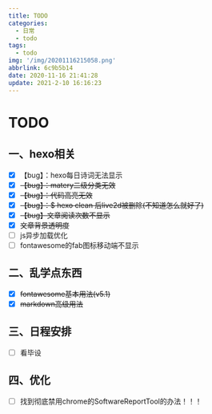 ```yaml
---
title: TODO
categories:
  - 日常
  - todo
tags:
  - todo
img: '/img/20201116215058.png'
abbrlink: 6c9b5b14
date: 2020-11-16 21:41:28
update: 2021-2-10 16:16:23
---
```




# TODO

## 一、hexo相关

- [x] 【bug】：hexo每日诗词无法显示
- [x] ~~【bug】：matery二级分类无效~~
- [x] ~~【bug】：代码高亮无效~~
- [x] ~~【bug】：$ hexo clean 后live2d被删除(不知道怎么就好了)~~
- [x] ~~【bug】文章阅读次数不显示~~
- [x] ~~文章背景透明度~~
- [ ] js异步加载优化
- [ ] fontawesome的fab图标移动端不显示

## 二、乱学点东西
- [x] ~~fontawesome基本用法(v5.1)~~
- [x] ~~markdown高级用法~~

## 三、日程安排

- [ ] 看毕设

## 四、优化

- [ ] 找到彻底禁用chrome的SoftwareReportTool的办法！！！